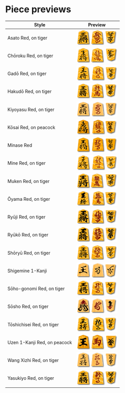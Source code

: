 # Piece previews
| Style | Preview |
| --- | --- |
| Asato Red, on tiger | ![](previews/asato_R_preview.png) |
| Chōroku Red, on tiger | ![](previews/chouroku_R_preview.png) |
| Gadō Red, on tiger | ![](previews/gadou_R_preview.png) |
| Hakudō Red, on tiger | ![](previews/hakudou_R_preview.png) |
| Kiyoyasu Red, on tiger | ![](previews/kiyoyasu_R_preview.png) |
| Kōsai Red, on peacock | ![](previews/kousai_R_preview.png) |
| Minase Red | ![](previews/minase_R_preview.png) |
| Mine Red, on tiger | ![](previews/mine_R_preview.png) |
| Muken Red, on tiger | ![](previews/muken_R_preview.png) |
| Ōyama Red, on tiger | ![](previews/ooyama_R_preview.png) |
| Ryūji Red, on tiger | ![](previews/ryuuji_R_preview.png) |
| Ryūkō Red, on tiger | ![](previews/ryuukou_R_preview.png) |
| Shōryū Red, on tiger | ![](previews/shouryuu_R_preview.png) |
| Shigemine 1-Kanji | ![](previews/sigemine_preview.png) |
| Sōho-gonomi Red, on tiger | ![](previews/souhogonomi_R_preview.png) |
| Sōsho Red, on tiger | ![](previews/sousho_R_preview.png) |
| Tōshichisei Red, on tiger | ![](previews/tou7sei_preview.png) |
| Uzen 1-Kanji Red, on peacock | ![](previews/uzen_R_preview.png) |
| Wang Xizhi Red, on tiger | ![](previews/wxz_R_preview.png) |
| Yasukiyo Red, on tiger | ![](previews/yasukiyo_R_preview.png) |